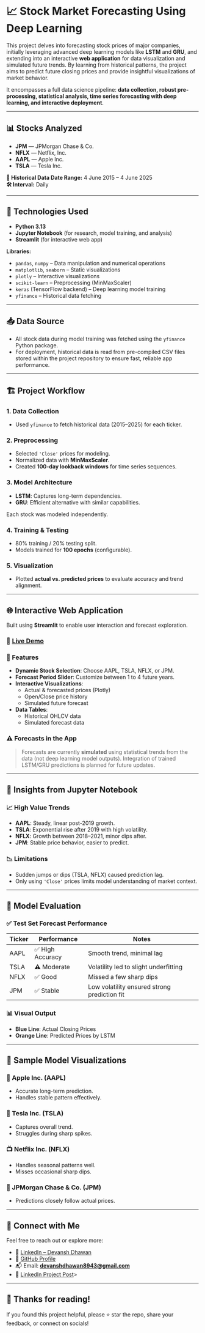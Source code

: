 # 📈 Stock Market Forecasting Using Deep Learning

This project delves into forecasting stock prices of major companies, initially leveraging advanced deep learning models like **LSTM** and **GRU**, and extending into an interactive **web application** for data visualization and simulated future trends. By learning from historical patterns, the project aims to predict future closing prices and provide insightful visualizations of market behavior.

It encompasses a full data science pipeline: **data collection, robust pre-processing, statistical analysis, time series forecasting with deep learning, and interactive deployment**.

---

## 📊 Stocks Analyzed

- **JPM** — JPMorgan Chase & Co.  
- **NFLX** — Netflix, Inc.  
- **AAPL** — Apple Inc.  
- **TSLA** — Tesla Inc.  

**📅 Historical Data Date Range:** 4 June 2015 – 4 June 2025  
**🛠️ Interval:** Daily  

---

## 🧠 Technologies Used

- **Python 3.13**
- **Jupyter Notebook** (for research, model training, and analysis)
- **Streamlit** (for interactive web app)

**Libraries:**
- `pandas`, `numpy` – Data manipulation and numerical operations  
- `matplotlib`, `seaborn` – Static visualizations  
- `plotly` – Interactive visualizations  
- `scikit-learn` – Preprocessing (MinMaxScaler)  
- `keras` (TensorFlow backend) – Deep learning model training  
- `yfinance` – Historical data fetching  

---

## 📥 Data Source

- All stock data during model training was fetched using the `yfinance` Python package.
- For deployment, historical data is read from pre-compiled CSV files stored within the project repository to ensure fast, reliable app performance.

---

## 🏗️ Project Workflow

### 1. **Data Collection**
- Used `yfinance` to fetch historical data (2015–2025) for each ticker.

### 2. **Preprocessing**
- Selected `'Close'` prices for modeling.
- Normalized data with **MinMaxScaler**.
- Created **100-day lookback windows** for time series sequences.

### 3. **Model Architecture**
- **LSTM**: Captures long-term dependencies.
- **GRU**: Efficient alternative with similar capabilities.

Each stock was modeled independently.

### 4. **Training & Testing**
- 80% training / 20% testing split.
- Models trained for **100 epochs** (configurable).

### 5. **Visualization**
- Plotted **actual vs. predicted prices** to evaluate accuracy and trend alignment.

---

## 🌐 Interactive Web Application

Built using **Streamlit** to enable user interaction and forecast exploration.

### 🔗 [Live Demo](https://stock-predictor-devdhawan.streamlit.app/)


### 🔧 Features

- **Dynamic Stock Selection**: Choose AAPL, TSLA, NFLX, or JPM.
- **Forecast Period Slider**: Customize between 1 to 4 future years.
- **Interactive Visualizations**:
  - Actual & forecasted prices (Plotly)
  - Open/Close price history
  - Simulated future forecast
- **Data Tables**:
  - Historical OHLCV data
  - Simulated forecast data

### ⚠️ Forecasts in the App

> Forecasts are currently **simulated** using statistical trends from the data (not deep learning model outputs). Integration of trained LSTM/GRU predictions is planned for future updates.

---

## 🔎 Insights from Jupyter Notebook

### 📈 High Value Trends

- **AAPL**: Steady, linear post-2019 growth.
- **TSLA**: Exponential rise after 2019 with high volatility.
- **NFLX**: Growth between 2018–2021, minor dips after.
- **JPM**: Stable price behavior, easier to predict.

### 📉 Limitations

- Sudden jumps or dips (TSLA, NFLX) caused prediction lag.
- Only using `'Close'` prices limits model understanding of market context.

---

## 🧪 Model Evaluation

### ✅ Test Set Forecast Performance

| Ticker | Performance       | Notes                                         |
|--------|-------------------|-----------------------------------------------|
| AAPL   | ✅ High Accuracy   | Smooth trend, minimal lag                     |
| TSLA   | ⚠️ Moderate       | Volatility led to slight underfitting         |
| NFLX   | ✅ Good            | Missed a few sharp dips                       |
| JPM    | ✅ Stable          | Low volatility ensured strong prediction fit  |

### 📊 Visual Output

- **Blue Line**: Actual Closing Prices  
- **Orange Line**: Predicted Prices by LSTM  

---

## 📸 Sample Model Visualizations

### 🍏 Apple Inc. (AAPL)
- Accurate long-term prediction.
- Handles stable pattern effectively.

### 🚗 Tesla Inc. (TSLA)
- Captures overall trend.
- Struggles during sharp spikes.

### 📺 Netflix Inc. (NFLX)
- Handles seasonal patterns well.
- Misses occasional sharp dips.

### 🏦 JPMorgan Chase & Co. (JPM)
- Predictions closely follow actual prices.

---

## 🔗 Connect with Me

Feel free to reach out or explore more:

- 📇 [LinkedIn – Devansh Dhawan](https://www.linkedin.com/in/devansh-dhawan)
- 📁 [GitHub Profile](https://github.com/devanshdhawan8943)
- 📬 Email: **devanshdhawan8943@gmail.com**
- 🔗 [LinkedIn Project Post]([https://www.linkedin.com/posts/devansh-dhawan_your-post-id-here](https://www.linkedin.com/feed/update/urn:li:activity:7341809534606155777/))>

---

## 🎉 Thanks for reading!

If you found this project helpful, please ⭐ star the repo, share your feedback, or connect on socials!
